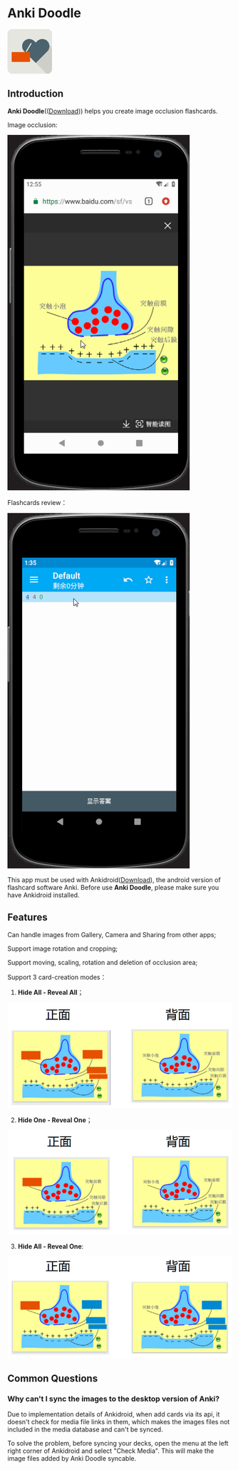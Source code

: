 # Anki Doodle

<img src='etc/icons/ic_launcher.png' width='100px' height='100px'>

## Introduction

**Anki Doodle**(([Download](https://github.com/mmjang/Ankillusion/releases/download/v1.1.0/Anki.Doodle.v1.1.0.apk))) helps you create image occlusion flashcards.

Image occlusion:

![](etc/pic/ankidoodle.gif)

Flashcards review：

![](etc/pic/ankidroid.gif)

This app must be used with Ankidroid([Download](https://play.google.com/store/apps/details?id=com.ichi2.anki)), the android version of flashcard software Anki. Before use **Anki Doodle**, please make sure you have Ankidroid installed.

## Features

Can handle images from Gallery, Camera and Sharing from other apps;

Support image rotation and cropping;

Support moving, scaling, rotation and deletion of occlusion area;

Support 3 card-creation modes：

1. **Hide All - Reveal All**；

![](etc/pic/mode_1.png)

2. **Hide One - Reveal One**；

![](etc/pic/mode_2.png)

3. **Hide All - Reveal One**:

![](etc/pic/mode_3.png)

## Common Questions

### Why can't I sync the images to the desktop version of Anki?

Due to implementation details of Ankidroid, when add cards via its api, it doesn't check for
media file links in them, which makes the images files not included in the media database and
can't be synced.

To solve the problem, before syncing your decks, open the menu at the left right corner of
Ankidroid and select "Check Media". This will make the image files added by Anki Doodle syncable.
